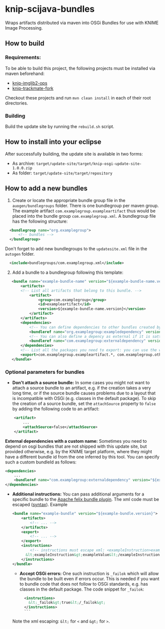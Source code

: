 # knip-scijava-bundles

Wraps artifacts distributed via maven into OSGi Bundles for use with KNIME Image
Processing.

## How to build

### Requirements:

To be able to build this project, the following projects must be installed via
maven beforehand:

- [knip-imglib2-ops](https://github.com/knime-ip/knip-imglib2-ops) 
- [knip-trackmate-fork](https://github.com/dietzc/TrackMate)

Checkout these projects and run `mvn clean install` in each of their root directories.

### Building

Build the update site by running the ``rebuild.sh`` script.

## How to install into your eclipse

After successfully building, the update site is available in two forms:

- As archive: `target/update-site/target/knip-osgi-update-site-1.0.0.zip`
- As folder:  `target/update-site/target/repository`


## How to add a new bundles

1. Create or locate the appropriate bundle group file in the ``auogen/bundlegroups``
   folder. There is one bundlegroup per maven group. The example artifact
   ``com.examplegroup.exampleartifact`` thus would be placed into the
   bundle group ``com.examplegroup.xml``. A bundlegroup file has the following structure:

```xml
  <bundlegroup name="org.examplegroup">
      <!-- bundles -->
  </bundlegroup>
```

Don't forget to add new bundlegroups to the `updatesite.xml` file in the `autogen` folder.
```xml
  <include>bundlegroups/com.examplegroup.xml</include>
```


2. Add a bundle to a bundlegroup following this template:
```xml
   <bundle name="example-bundle-name" version="${example-bundle-name.version}">
       <artifacts>
       <!-- List all artifacts that belong to this bundle. -->
           <artifact>
               <group>com.examplegroup</group>
               <id>exampleartifact</id>
               <version>${example-bundle-name.version}</version>
           </artifact>
       </artifacts>
       <dependencies>
           <!-- You can define dependencies to other bundles created by this project -->
           <bundleref name="org.examplegroup:exampledependency" version="${exampledependency.version}" />
           <!-- You can also define a depency as external if it is sattisfied  by a KNIME update site  -->
           <bundleref name="com.examplegroup:externaldependency" version="${externaldependency.version}" isExternal="true" />
       </dependencies>
       <!-- List all the packages you need to export: you can use the wildcard: "*" to export a packaga and all subpackages, different roots are seperated by ","  -->
       <export>com.examplegroup.exampleartifact.*, com.examplegroup.otherartifact.*</export> 
   </bundle>
```

### Optional parameters for bundles
- __Don't attach a source bundle:__
    In some cases you might not want to attach a source bundle to an artifact, e.g. if the
    creation takes a very long time, or if the source bundle causes problems due to a layout that
    is incompatible with OSGi (e.g. classes in the default package). To skip
    the creation of a source bundle, set the ``attachSource`` property to
    `false` by adding the following code to an artifact:
```xml
    <artifact>
        ...
        <attachSource>false</attachSource>
    </artifact>
```
 __External dependencies with a custom name:__ Sometimes you need to depend on osgi bundles that are not shipped with this update site, but provided otherwise, e.g. by the KNIME target platform, where they might have a different bundle id from the one inferred by this tool. You can specify such a custom bundleId as follows:
```xml
<dependencies>
    ...
    <bundleref name="com.examplegroup:externaldependency" version="${externaldependency.version}" isExternal="true" bundleId="com.externaldependency:customname" />
</dependencies>
``` 

- __Additional instructions:__ You can pass additional arguments for a specific
  bundle to the [Apache felix bundle plugin](http://felix.apache.org/documentation/subprojects/apache-felix-maven-bundle-plugin-bnd.html).
  The xml code must be escaped ([syntax](http://stackoverflow.com/questions/1091945/what-characters-do-i-need-to-escape-in-xml-documents)).
  Example 
    ```xml
	<bundle name="example-bundle" version="${example-bundle.version}">
		<artifacts>
            <!-- ... -->
		</artifacts>
        <export>   
            <!-- ... -->
        </export>
        <instructions>
            <!-- instructions must escape xml: <exampleInstruction>exampleValue</exampleInstruction> becomes:-->
          &lt;exampleInstruction&gt;exampleValue&lt;/exampleInstruction&gt;
        </instructions>
	</bundle>
    ```
    - __Accept OSGi errors:__ One such instruction is `_failok` which will allow
      the bundle to be built even if errors occur. This is needed if you want to
      bundle code that does not follow to OSGi standards, e.g. has classes in the
      default package. The code snippet for `_failok`:
        
        ```xml
          <instructions>
            &lt;_failok&gt;true&lt;/_failok&gt; 
          </instructions>
          ```
     Note the xml escaping:  `&lt;` for `<` and `&gt;` for `>`.
